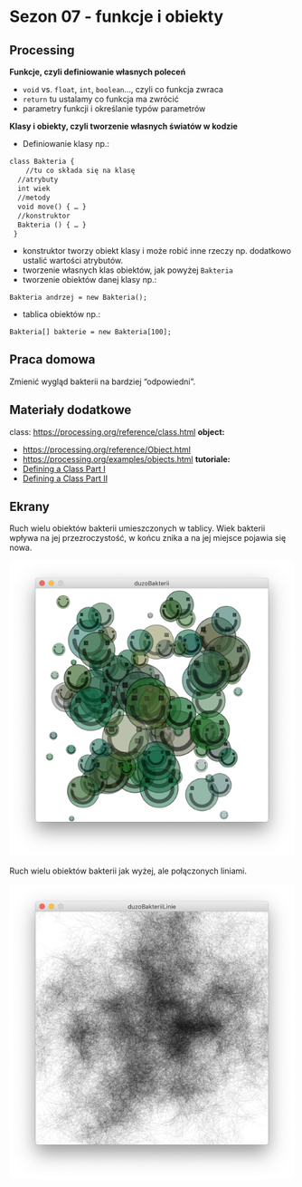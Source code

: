 # Sezon 07 - funkcje i obiekty

## Processing

**Funkcje, czyli definiowanie własnych poleceń**
- `void` vs. `float`, `int`, `boolean`…, czyli co funkcja zwraca 
- `return` tu ustalamy co funkcja ma zwrócić
- parametry funkcji i określanie typów parametrów

**Klasy i obiekty, czyli tworzenie własnych światów w kodzie**
- Definiowanie klasy np.:
```Processing
class Bakteria { 
	//tu co składa się na klasę
  //atrybuty
  int wiek
  //metody
  void move() { … } 
  //konstruktor
  Bakteria () { … }
 }
```
- konstruktor tworzy obiekt klasy i może  robić inne rzeczy np. dodatkowo ustalić wartości atrybutów. 
- tworzenie własnych klas obiektów, jak powyżej `Bakteria`
- tworzenie obiektów danej klasy np.:
```Processing
Bakteria andrzej = new Bakteria();
```
- tablica obiektów np.:
```Processing
Bakteria[] bakterie = new Bakteria[100];
```

## Praca domowa
Zmienić wygląd bakterii na bardziej “odpowiedni”.

## Materiały dodatkowe
class: https://processing.org/reference/class.html
**object:**
- https://processing.org/reference/Object.html
- https://processing.org/examples/objects.html
**tutoriale:**
- [Defining a Class Part I](https://youtu.be/lmgcMPRa1qw)
- [Defining a Class Part II](https://youtu.be/XwfOVFelLoo)

## Ekrany

Ruch wielu obiektów bakterii umieszczonych w tablicy. Wiek bakterii wpływa na jej przezroczystość, w końcu znika a na jej miejsce pojawia się nowa.

![](duzoBakterii.png)

Ruch wielu obiektów bakterii jak wyżej, ale połączonych liniami.

![](duzoBakteriiLinie.png)
